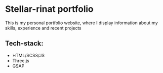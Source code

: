 # Stellar-rinat portfolio

This is my personal portfolio website, where I display information about my skills, experience and recent projects

## Tech-stack:

- HTML/SCSS/JS
- Three.js
- GSAP
